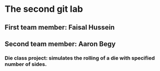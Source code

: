 # The second git lab  
## First team member: Faisal Hussein  
## Second team member: Aaron Begy  
### Die class project: simulates the rolling of a die with specified number of sides. 
